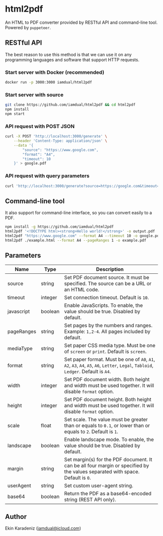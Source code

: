 # html2pdf

An HTML to PDF converter provided by RESTful API and command-line tool. Powered by `puppeteer`.

## RESTful API

The best reason to use this method is that we can use it on any programming languages and software that support HTTP requests.

### Start server with Docker (recommended)

```bash
docker run -p 3000:3000 iamdual/html2pdf
```

### Start server with source

```bash
git clone https://github.com/iamdual/html2pdf && cd html2pdf
npm install
npm start
```

### API request with POST JSON

```bash
curl -X POST 'http://localhost:3000/generate' \
    --header 'Content-Type: application/json' \
    --data '{
        "source": "https://www.google.com",
        "format": "A4",
        "timeout": 10
    }' > google.pdf
```

### API request with query parameters

```bash
curl 'http://localhost:3000/generate?source=https://google.com&timeout=10' > google.pdf
```

## Command-line tool

It also support for command-line interface, so you can convert easily to a PDF.

```bash
npm install -g https://github.com/iamdual/html2pdf
html2pdf '<!DOCTYPE html><strong>Hello world!</strong>' -o output.pdf
html2pdf "https://www.google.com" --format A4 --timeout 10 -o google.pdf
html2pdf ./example.html --format A4 --pageRanges 1 -o example.pdf
```

## Parameters

| Name       | Type    | Description                                                                                                                         |
| ---------- | ------- | ----------------------------------------------------------------------------------------------------------------------------------- |
| source     | string  | Set PDF document source. It must be specified. The source can be a URL or an HTML code.                                             |
| timeout    | integer | Set connection timeout. Default is `10`.                                                                                            |
| javascript | boolean | Enable JavaScripts. To enable, the value should be true. Disabled by default.                                                       |
| pageRanges | string  | Set pages by the numbers and ranges. Example: `1,2-4`. All pages included by default.                                               |
| mediaType  | string  | Set paper CSS media type. Must be one of `screen` or `print`. Default is `screen`.                                                  |
| format     | string  | Set paper format. Must be one of `A0`, `A1`, `A2`, `A3`, `A4`, `A5`, `A6`, `Letter`, `Legal`, `Tabloid`, `Ledger`. Default is `A4`. |
| width      | integer | Set PDF document width. Both height and width must be used together. It will disable `format` option.                               |
| height     | integer | Set PDF document height. Both height and width must be used together. It will disable `format` option.                              |
| scale      | float   | Set scale. The value must be greater than or equals to `0.1`, or lower than or equals to `2`. Default is `1`.                       |
| landscape  | boolean | Enable landscape mode. To enable, the value should be true. Disabled by default.                                                    |
| margin     | string  | Set margin(s) for the PDF document. It can be all four margin or specified by the values separated with space. Default is `0`.      |
| userAgent  | string  | Set custom user-agent string.                                                                                                       |
| base64     | boolean | Return the PDF as a base64-encoded string (REST API only).                                                                          |

## Author

Ekin Karadeniz (iamdual@icloud.com)
